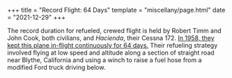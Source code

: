 +++
title = "Record Flight: 64 Days"
template = "miscellany/page.html"
date = "2021-12-29"
+++

The record duration for refueled, crewed flight is held by Robert Timm and John Cook, both civilians, and _Hacienda_, their Cessna 172. [In 1958, they kept this plane in-flight continuously for 64 days.](https://www.aopa.org/news-and-media/all-news/2008/march/pilot/endurance-test-circa-1958) Their refueling strategy involved flying at low speed and altitude along a section of straight road near Blythe, California and using a winch to raise a fuel hose from a modified Ford truck driving below.